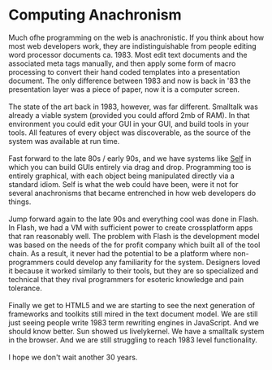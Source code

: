 Computing Anachronism
=====================

Much ofhe programming on the web is anachronistic. If you think about how most web developers work, they are indistinguishable from people editing word processor documents ca. 1983. Most edit text documents and the associated meta tags manually, and then apply some form of macro processing to convert their hand coded templates into a presentation document. The only difference between 1983 and now is back in &#39;83 the presentation layer was a piece of paper, now it is a computer screen. <br /><br />The state of the art back in 1983, however, was far different. Smalltalk was already a viable system (provided you could afford 2mb of RAM). In that environment you could edit your GUI in your GUI, and build tools in your tools. All features of every object was discoverable, as the source of the system was available at run time. <br /><br />Fast forward to the late 80s / early 90s, and we have systems like <a HREF=http://selflanguage.org>Self</a> in which you can build GUIs entirely via drag and drop. Programming too is entirely graphical, with each object being manipulated directly via a standard idiom. Self is what the web could have been, were it not for several anachronisms that became entrenched in how web developers do things. <br /><br />Jump forward again to the late 90s and everything cool was done in Flash. In Flash, we had a VM with sufficient power to create crossplatform apps that ran reasonably well. The problem with Flash is the development model was based on the needs of the for profit company which built all of the tool chain. As a result, it never had the potential to be a platform where non-programmers could develop any familiarity for the system. Designers loved it because it worked similarly to their tools, but they are so specialized and technical that they rival programmers for esoteric knowledge and pain tolerance. <br /><br />Finally we get to HTML5 and we are starting to see the next generation of frameworks and toolkits still mired in the text document model. We are still just seeing people write 1983 term rewriting engines in JavaScript. And we should know better. Sun showed us livelykernel. We have a smalltalk system in the browser. And we are still struggling to reach 1983 level functionality. <br /><br />I hope we don&#39;t wait another 30 years.
